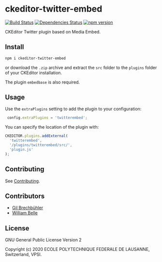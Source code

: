 ckeditor-twitter-embed
======================

[![Build Status][github-actions-image]][github-actions-url]
[![Dependencies Status][daviddm-image]][daviddm-url]
[![npm version][npm-image]][npm-url]

CKEditor Twitter plugin based on Media Embed.

Install
-------

```bash
npm i ckeditor-twitter-embed
```

or download the `.zip` archive and extract the `src` folder to the `plugins`
folder of your CKEditor installation. 

The plugin `embedbase` is also required.

Usage
-----

Use the `extraPlugins` setting to add the plugin to your configuration:

```js
 config.extraPlugins = 'twitterembed';
```

You can specify the location of the plugin with:

```js
CKEDITOR.plugins.addExternal(
  'twitterembed',
  '/plugins/twitterembed/src/',
  'plugin.js'
);
```

Contributing
------------

See [Contributing](CONTRIBUTING.md).

Contributors
------------

* [Gil Brechbühler](https://github.com/gilbrechbuhler)
* [William Belle](https://github.com/williambelle)

License
-------

GNU General Public License Version 2

Copyright (c) 2020 ECOLE POLYTECHNIQUE FEDERALE DE LAUSANNE, Switzerland, VPSI.

[github-actions-image]: https://github.com/epfl-si/ckeditor-twitter-embed/workflows/Build/badge.svg
[github-actions-url]: https://github.com/epfl-si/ckeditor-twitter-embed/actions
[daviddm-image]: https://david-dm.org/epfl-si/ckeditor-twitter-embed/status.svg
[daviddm-url]: https://david-dm.org/epfl-si/ckeditor-twitter-embed
[npm-image]: https://img.shields.io/npm/v/ckeditor-twitter-embed.svg
[npm-url]: https://www.npmjs.com/package/ckeditor-twitter-embed
